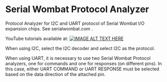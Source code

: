 
  # Serial Wombat Protocol Analyzer
  
Protocol Analyzer for I2C and UART protocol of Serial Wombat I/O expansion chips.  See serialwombat.com .

YouTube tutorials available at:
 [![IMAGE ALT TEXT HERE](https://img.youtube.com/vi/cL7kUm9qjvU/0.jpg)](https://www.youtube.com/watch?v=cL7kUm9qjvU) 


When using I2C, select the I2C decoder and select I2C as the protocol.

When using UART, it is necessary to use two Serial Wombat Protocol analyzers, one for commands and one for responses (on different pins).  In this case, either UART COMMAND or UART RESPONSE must be selected based on the data direction of the attached pin. 
